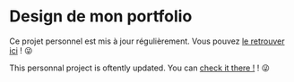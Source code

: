 # Design de mon portfolio

Ce projet personnel est mis à jour régulièrement.
Vous pouvez [le retrouver ici](https://alexandradra.github.io/web-developper-portfolio/) ! :stuck_out_tongue_winking_eye:

This personnal project is oftently updated.
You can [check it there !](https://alexandradra.github.io/web-developper-portfolio/) ! :stuck_out_tongue_winking_eye:
